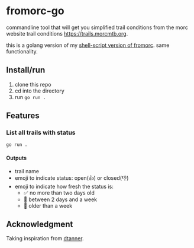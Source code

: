 # fromorc-go

commandline tool that will get you simplified trail conditions from the morc
website trail conditions https://trails.morcmtb.org.

this is a golang version of my [shell-script version of fromorc](https://github.com/bikeonastick/fromorc). same functionality.

## Install/run

1. clone this repo 
2. cd into the directory
3. run `go run .`

## Features

### List all trails with status

```
go run .
```

#### Outputs

* trail name
* emoji to indicate status: open(👍) or closed(👎)
* emoji to indicate how fresh the status is:
  * ✅ no more than two days old 
  * 🤞 between 2 days and a week
  * 💩 older than a week

## Acknowledgment

Taking inspiration from [dtanner](https://gist.github.com/dtanner/54b10ef8932b026afec0398495b5b2b5).



